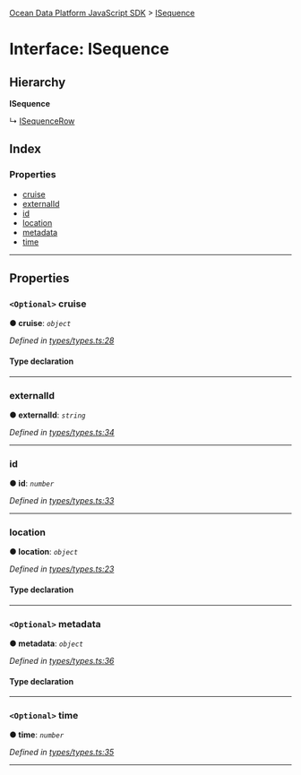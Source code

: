 [Ocean Data Platform JavaScript SDK](../README.md) > [ISequence](../interfaces/isequence.md)

# Interface: ISequence

## Hierarchy

**ISequence**

↳  [ISequenceRow](isequencerow.md)

## Index

### Properties

* [cruise](isequence.md#cruise)
* [externalId](isequence.md#externalid)
* [id](isequence.md#id)
* [location](isequence.md#location)
* [metadata](isequence.md#metadata)
* [time](isequence.md#time)

---

## Properties

<a id="cruise"></a>

### `<Optional>` cruise

**● cruise**: *`object`*

*Defined in [types/types.ts:28](https://github.com/C4IROcean/ODP-sdk-js/blob/26e019a/source/types/types.ts#L28)*

#### Type declaration

___
<a id="externalid"></a>

###  externalId

**● externalId**: *`string`*

*Defined in [types/types.ts:34](https://github.com/C4IROcean/ODP-sdk-js/blob/26e019a/source/types/types.ts#L34)*

___
<a id="id"></a>

###  id

**● id**: *`number`*

*Defined in [types/types.ts:33](https://github.com/C4IROcean/ODP-sdk-js/blob/26e019a/source/types/types.ts#L33)*

___
<a id="location"></a>

###  location

**● location**: *`object`*

*Defined in [types/types.ts:23](https://github.com/C4IROcean/ODP-sdk-js/blob/26e019a/source/types/types.ts#L23)*

#### Type declaration

___
<a id="metadata"></a>

### `<Optional>` metadata

**● metadata**: *`object`*

*Defined in [types/types.ts:36](https://github.com/C4IROcean/ODP-sdk-js/blob/26e019a/source/types/types.ts#L36)*

#### Type declaration

___
<a id="time"></a>

### `<Optional>` time

**● time**: *`number`*

*Defined in [types/types.ts:35](https://github.com/C4IROcean/ODP-sdk-js/blob/26e019a/source/types/types.ts#L35)*

___

